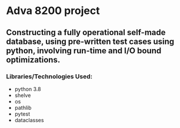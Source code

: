 # **Adva 8200 project**
## Constructing a fully operational self-made database, using pre-written test cases using python, involving run-time and I/O bound optimizations.


### Libraries/Technologies Used:
* python 3.8
* shelve
* os
* pathlib
* pytest
* dataclasses
